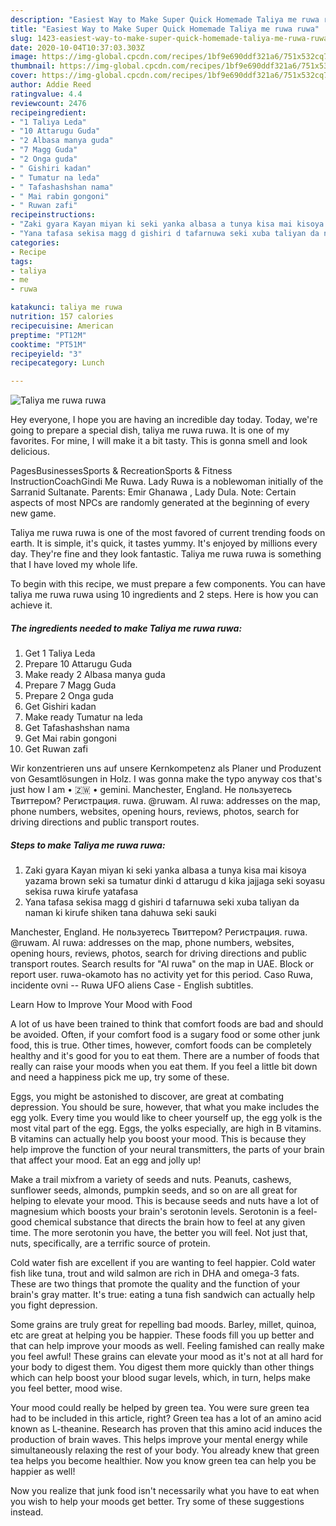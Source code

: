 ```yaml
---
description: "Easiest Way to Make Super Quick Homemade Taliya me ruwa ruwa"
title: "Easiest Way to Make Super Quick Homemade Taliya me ruwa ruwa"
slug: 1423-easiest-way-to-make-super-quick-homemade-taliya-me-ruwa-ruwa
date: 2020-10-04T10:37:03.303Z
image: https://img-global.cpcdn.com/recipes/1bf9e690ddf321a6/751x532cq70/taliya-me-ruwa-ruwa-recipe-main-photo.jpg
thumbnail: https://img-global.cpcdn.com/recipes/1bf9e690ddf321a6/751x532cq70/taliya-me-ruwa-ruwa-recipe-main-photo.jpg
cover: https://img-global.cpcdn.com/recipes/1bf9e690ddf321a6/751x532cq70/taliya-me-ruwa-ruwa-recipe-main-photo.jpg
author: Addie Reed
ratingvalue: 4.4
reviewcount: 2476
recipeingredient:
- "1 Taliya Leda"
- "10 Attarugu Guda"
- "2 Albasa manya guda"
- "7 Magg Guda"
- "2 Onga guda"
- " Gishiri kadan"
- " Tumatur na leda"
- " Tafashashshan nama"
- " Mai rabin gongoni"
- " Ruwan zafi"
recipeinstructions:
- "Zaki gyara Kayan miyan ki seki yanka albasa a tunya kisa mai kisoya yazama brown seki sa tumatur dinki d attarugu d kika jajjaga seki soyasu sekisa ruwa kirufe yatafasa"
- "Yana tafasa sekisa magg d gishiri d tafarnuwa seki xuba taliyan da naman ki kirufe shiken tana dahuwa seki sauki"
categories:
- Recipe
tags:
- taliya
- me
- ruwa

katakunci: taliya me ruwa 
nutrition: 157 calories
recipecuisine: American
preptime: "PT12M"
cooktime: "PT51M"
recipeyield: "3"
recipecategory: Lunch

---
```



![Taliya me ruwa ruwa](https://img-global.cpcdn.com/recipes/1bf9e690ddf321a6/751x532cq70/taliya-me-ruwa-ruwa-recipe-main-photo.jpg)

Hey everyone, I hope you are having an incredible day today. Today, we're going to prepare a special dish, taliya me ruwa ruwa. It is one of my favorites. For mine, I will make it a bit tasty. This is gonna smell and look delicious.

PagesBusinessesSports &amp; RecreationSports &amp; Fitness InstructionCoachGindi Me Ruwa. Lady Ruwa is a noblewoman initially of the Sarranid Sultanate. Parents: Emir Ghanawa , Lady Dula. Note: Certain aspects of most NPCs are randomly generated at the beginning of every new game.

Taliya me ruwa ruwa is one of the most favored of current trending foods on earth. It is simple, it's quick, it tastes yummy. It's enjoyed by millions every day. They're fine and they look fantastic. Taliya me ruwa ruwa is something that I have loved my whole life.


To begin with this recipe, we must prepare a few components. You can have taliya me ruwa ruwa using 10 ingredients and 2 steps. Here is how you can achieve it.

<!--inarticleads1-->

##### The ingredients needed to make Taliya me ruwa ruwa:

1. Get 1 Taliya Leda
1. Prepare 10 Attarugu Guda
1. Make ready 2 Albasa manya guda
1. Prepare 7 Magg Guda
1. Prepare 2 Onga guda
1. Get  Gishiri kadan
1. Make ready  Tumatur na leda
1. Get  Tafashashshan nama
1. Get  Mai rabin gongoni
1. Get  Ruwan zafi


Wir konzentrieren uns auf unsere Kernkompetenz als Planer und Produzent von Gesamtlösungen in Holz. I was gonna make the typo anyway cos that&#39;s just how I am • 🇿🇼 • gemini. Manchester, England. Не пользуетесь Твиттером? Регистрация. ruwa. @ruwam. Al ruwa: addresses on the map, phone numbers, websites, opening hours, reviews, photos, search for driving directions and public transport routes. 

<!--inarticleads2-->

##### Steps to make Taliya me ruwa ruwa:

1. Zaki gyara Kayan miyan ki seki yanka albasa a tunya kisa mai kisoya yazama brown seki sa tumatur dinki d attarugu d kika jajjaga seki soyasu sekisa ruwa kirufe yatafasa
1. Yana tafasa sekisa magg d gishiri d tafarnuwa seki xuba taliyan da naman ki kirufe shiken tana dahuwa seki sauki


Manchester, England. Не пользуетесь Твиттером? Регистрация. ruwa. @ruwam. Al ruwa: addresses on the map, phone numbers, websites, opening hours, reviews, photos, search for driving directions and public transport routes. Search results for &#34;Al ruwa&#34; on the map in UAE. Block or report user. ruwa-okamoto has no activity yet for this period. Caso Ruwa, incidente ovni -- Ruwa UFO aliens Case - English subtitles. 

Learn How to Improve Your Mood with Food


A lot of us have been trained to think that comfort foods are bad and should be avoided. Often, if your comfort food is a sugary food or some other junk food, this is true. Other times, however, comfort foods can be completely healthy and it's good for you to eat them. There are a number of foods that really can raise your moods when you eat them. If you feel a little bit down and need a happiness pick me up, try some of these.

Eggs, you might be astonished to discover, are great at combating depression. You should be sure, however, that what you make includes the egg yolk. Every time you would like to cheer yourself up, the egg yolk is the most vital part of the egg. Eggs, the yolks especially, are high in B vitamins. B vitamins can actually help you boost your mood. This is because they help improve the function of your neural transmitters, the parts of your brain that affect your mood. Eat an egg and jolly up!

Make a trail mixfrom a variety of seeds and nuts. Peanuts, cashews, sunflower seeds, almonds, pumpkin seeds, and so on are all great for helping to elevate your mood. This is because seeds and nuts have a lot of magnesium which boosts your brain's serotonin levels. Serotonin is a feel-good chemical substance that directs the brain how to feel at any given time. The more serotonin you have, the better you will feel. Not just that, nuts, specifically, are a terrific source of protein.

Cold water fish are excellent if you are wanting to feel happier. Cold water fish like tuna, trout and wild salmon are rich in DHA and omega-3 fats. These are two things that promote the quality and the function of your brain's gray matter. It's true: eating a tuna fish sandwich can actually help you fight depression. 

Some grains are truly great for repelling bad moods. Barley, millet, quinoa, etc are great at helping you be happier. These foods fill you up better and that can help improve your moods as well. Feeling famished can really make you feel awful! These grains can elevate your mood as it's not at all hard for your body to digest them. You digest them more quickly than other things which can help boost your blood sugar levels, which, in turn, helps make you feel better, mood wise.

Your mood could really be helped by green tea. You were sure green tea had to be included in this article, right? Green tea has a lot of an amino acid known as L-theanine. Research has proven that this amino acid induces the production of brain waves. This helps improve your mental energy while simultaneously relaxing the rest of your body. You already knew that green tea helps you become healthier. Now you know green tea can help you be happier as well!

Now you realize that junk food isn't necessarily what you have to eat when you wish to help your moods get better. Try  some  of  these  suggestions  instead.

